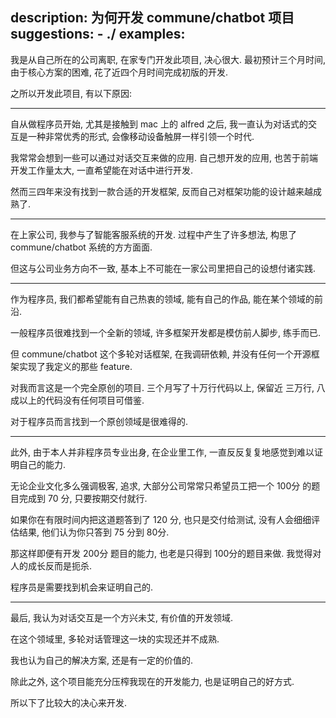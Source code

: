 description: 为何开发 commune/chatbot 项目
suggestions:
    - ./
examples:
---

我是从自己所在的公司离职, 在家专门开发此项目, 决心很大. 最初预计三个月时间, 由于核心方案的困难, 花了近四个月时间完成初版的开发.

之所以开发此项目, 有以下原因:

---

自从做程序员开始, 尤其是接触到 mac 上的 alfred 之后, 我一直认为对话式的交互是一种非常优秀的形式, 会像移动设备触屏一样引领一个时代.

我常常会想到一些可以通过对话交互来做的应用. 自己想开发的应用, 也苦于前端开发工作量太大, 一直希望能在对话中进行开发.

然而三四年来没有找到一款合适的开发框架, 反而自己对框架功能的设计越来越成熟了.

---

在上家公司, 我参与了智能客服系统的开发. 过程中产生了许多想法, 构思了 commune/chatbot 系统的方方面面.

但这与公司业务方向不一致, 基本上不可能在一家公司里把自己的设想付诸实践.

---

作为程序员, 我们都希望能有自己热衷的领域, 能有自己的作品, 能在某个领域的前沿.

一般程序员很难找到一个全新的领域, 许多框架开发都是模仿前人脚步, 练手而已.

但 commune/chatbot 这个多轮对话框架, 在我调研依赖, 并没有任何一个开源框架实现了我定义的那些 feature.

对我而言这是一个完全原创的项目. 三个月写了十万行代码以上, 保留近 三万行, 八成以上的代码没有任何项目可借鉴.

对于程序员而言找到一个原创领域是很难得的.

---

此外, 由于本人并非程序员专业出身, 在企业里工作, 一直反反复复地感觉到难以证明自己的能力.

无论企业文化多么强调极客, 追求, 大部分公司常常只希望员工把一个 100分 的题目完成到 70 分, 只要按期交付就行.

如果你在有限时间内把这道题答到了 120 分, 也只是交付给测试, 没有人会细细评估结果, 他们认为你只答到 75 分到 80分.

那这样即便有开发 200分 题目的能力, 也老是只得到 100分的题目来做. 我觉得对人的成长反而是扼杀.

程序员是需要找到机会来证明自己的.

---

最后, 我认为对话交互是一个方兴未艾, 有价值的开发领域.

在这个领域里, 多轮对话管理这一块的实现还并不成熟.

我也认为自己的解决方案, 还是有一定的价值的.

除此之外, 这个项目能充分压榨我现在的开发能力, 也是证明自己的好方式.

所以下了比较大的决心来开发.

